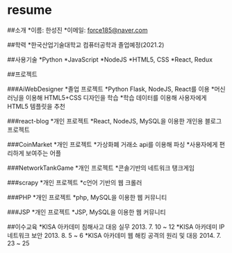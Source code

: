 # resume

##소개
*이름: 한성진
*이메일: force185@naver.com

##학력
*한국산업기술대학교 컴퓨터공학과 졸업예정(2021.2)

##사용기술
*Python
*JavaScript
*NodeJS
*HTML5, CSS
*React, Redux

##프로젝트

###AiWebDesigner
*졸업 프로젝트
*Python Flask, NodeJS, React를 이용
*머신러닝을 이용해 HTML5+CSS 디자인을 학습
*학습 데이터를 이용해 사용자에게 HTML5 템플릿을 추천

###react-blog
*개인 프로젝트
*React, NodeJS, MySQL을 이용한 개인용 블로그 프로젝트

###CoinMarket
*개인 프로젝트
*가상화폐 거래소 api를 이용해 파싱
*사용자에게 편리하게 보여주는 어플

###NetworkTankGame
*개인 프로젝트
*콘솔기반의 네트워크 탱크게임

###scrapy
*개인 프로젝트
*c언어 기반의 웹 크롤러

###PHP
*개인 프로젝트
*php, MySQL을 이용한 웹 커뮤니티

###JSP
*개인 프로젝트
*JSP, MySQL을 이용한 웹 커뮤니티

##이수교육
*KISA 아카데미 침해사고 대응 실무 2013. 7. 10 ~ 12
*KISA 아카데미 IP 네트워크 보안 2013. 8. 5 ~ 6
*KISA 아카데미 웹 해킹 공격의 원리 및 대응 2014. 7. 23 ~ 25
